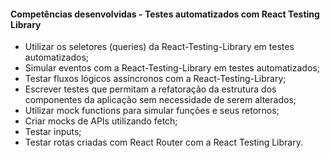 #### **Competências desenvolvidas - Testes automatizados com React Testing Library**

- Utilizar os seletores (queries) da React-Testing-Library em testes automatizados;
- Simular eventos com a React-Testing-Library em testes automatizados;
- Testar fluxos lógicos assíncronos com a React-Testing-Library;
- Escrever testes que permitam a refatoração da estrutura dos componentes da aplicação sem necessidade de serem alterados;
- Utilizar mock functions para simular funções e seus retornos;
- Criar mocks de APIs utilizando fetch;
- Testar inputs;
- Testar rotas criadas com React Router com a React Testing Library.
